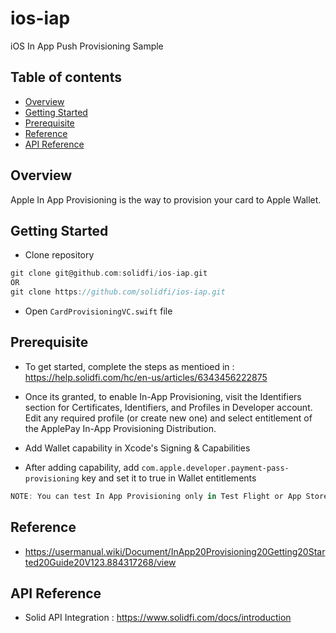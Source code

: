 # ios-iap
iOS In App Push Provisioning Sample

## Table of contents
- [Overview](#overview)
- [Getting Started](#getting-started)
- [Prerequisite](#prerequisite)
- [Reference](#reference)
- [API Reference](#api-reference)


## Overview
Apple In App Provisioning is the way to provision your card to Apple Wallet.


## Getting Started
- Clone repository
```groovy
git clone git@github.com:solidfi/ios-iap.git
OR
git clone https://github.com/solidfi/ios-iap.git
```
- Open ```CardProvisioningVC.swift``` file


## Prerequisite
- To get started, complete the steps as mentioed in : https://help.solidfi.com/hc/en-us/articles/6343456222875

- Once its granted, to enable In-App Provisioning, visit the Identifiers section for Certificates, Identifiers, and Profiles in Developer account. Edit any required profile (or create new one) and select entitlement of the ApplePay In-App Provisioning Distribution. 
- Add Wallet capability in Xcode's Signing & Capabilities  
- After adding capability, add ```com.apple.developer.payment-pass-provisioning``` key and set it to true in Wallet entitlements

```groovy
NOTE: You can test In App Provisioning only in Test Flight or App Store build. 
```

## Reference
- https://usermanual.wiki/Document/InApp20Provisioning20Getting20Started20Guide20V123.884317268/view


## API Reference
- Solid API Integration : https://www.solidfi.com/docs/introduction

